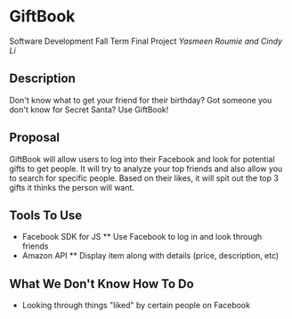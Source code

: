 # GiftBook
Software Development Fall Term Final Project 
*Yasmeen Roumie and Cindy Li*

## Description
Don't know what to get your friend for their birthday? Got someone you don't know for Secret Santa? Use GiftBook!

## Proposal
GiftBook will allow users to log into their Facebook and look for potential gifts to get people. It will try to analyze your top friends and also allow you to search for specific people. Based on their likes, it will spit out the top 3 gifts it thinks the person will want.

## Tools To Use
* Facebook SDK for JS
** Use Facebook to log in and look through friends
* Amazon API
** Display item along with details (price, description, etc)

## What We Don't Know How To Do
* Looking through things "liked" by certain people on Facebook
